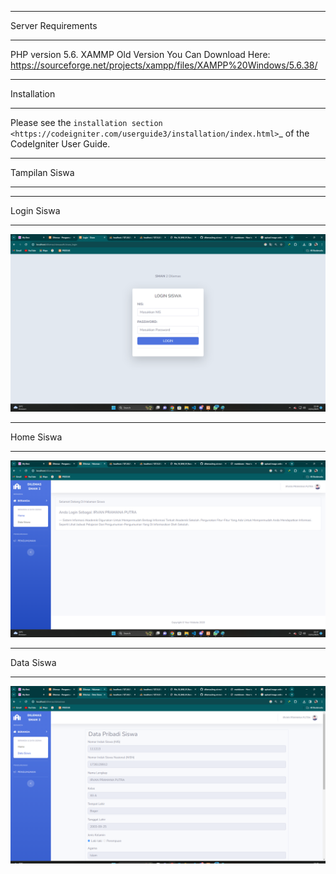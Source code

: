 *******************
Server Requirements
*******************

PHP version 5.6.
XAMMP Old Version You Can Download Here: 
https://sourceforge.net/projects/xampp/files/XAMPP%20Windows/5.6.38/

************
Installation
************

Please see the `installation section <https://codeigniter.com/userguide3/installation/index.html>`_
of the CodeIgniter User Guide.


************
Tampilan Siswa
************

************
Login Siswa
************
![My Image](./img/login%20siswa.png)
************
Home Siswa
************
![My Image](./img/home%20siswa.png)
************
Data Siswa
************
![My Image](./img/data%20siswa.png)
